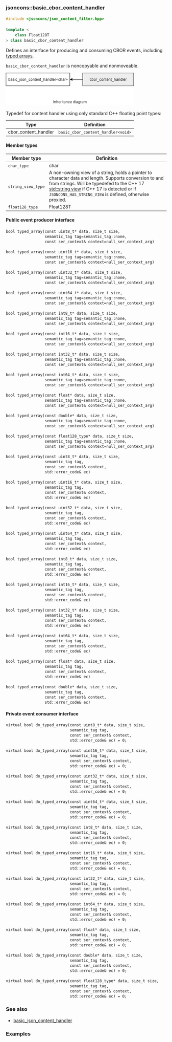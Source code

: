 ### jsoncons::basic_cbor_content_handler

```c++
#include <jsoncons/json_content_filter.hpp>

template <
    class Float128T
> class basic_cbor_content_handler
```

Defines an interface for producing and consuming CBOR events, including [typed arrays](https://tools.ietf.org/html/draft-ietf-cbor-array-tags-08). 

`basic_cbor_content_handler` is noncopyable and nonmoveable.

![basic_cbor_content_handler](./diagrams/basic_cbor_content_handler.png)

Typedef for content handler using only standard C++ floating point types:

Type                |Definition
--------------------|------------------------------
cbor_content_handler    |`basic_cbor_content_handler<void>`

#### Member types

Member type                         |Definition
------------------------------------|------------------------------
`char_type`|char
`string_view_type`|A non-owning view of a string, holds a pointer to character data and length. Supports conversion to and from strings. Will be typedefed to the C++ 17 [std::string view](http://en.cppreference.com/w/cpp/string/basic_string_view) if C++ 17 is detected or if `JSONCONS_HAS_STRING_VIEW` is defined, otherwise proxied.  
`float128_type`|Float128T

#### Public event producer interface

    bool typed_array(const uint8_t* data, size_t size, 
                     semantic_tag tag=semantic_tag::none,
                     const ser_context& context=null_ser_context_arg)

    bool typed_array(const uint16_t* data, size_t size, 
                     semantic_tag tag=semantic_tag::none,
                     const ser_context& context=null_ser_context_arg)

    bool typed_array(const uint32_t* data, size_t size, 
                     semantic_tag tag=semantic_tag::none,
                     const ser_context& context=null_ser_context_arg)

    bool typed_array(const uint64_t* data, size_t size, 
                     semantic_tag tag=semantic_tag::none,
                     const ser_context& context=null_ser_context_arg)

    bool typed_array(const int8_t* data, size_t size, 
                     semantic_tag tag=semantic_tag::none,
                     const ser_context& context=null_ser_context_arg)

    bool typed_array(const int16_t* data, size_t size, 
                     semantic_tag tag=semantic_tag::none,
                     const ser_context& context=null_ser_context_arg)

    bool typed_array(const int32_t* data, size_t size, 
                     semantic_tag tag=semantic_tag::none,
                     const ser_context& context=null_ser_context_arg)

    bool typed_array(const int64_t* data, size_t size, 
                     semantic_tag tag=semantic_tag::none,
                     const ser_context& context=null_ser_context_arg)

    bool typed_array(const float* data, size_t size, 
                     semantic_tag tag=semantic_tag::none,
                     const ser_context& context=null_ser_context_arg)

    bool typed_array(const double* data, size_t size, 
                     semantic_tag tag=semantic_tag::none,
                     const ser_context& context=null_ser_context_arg)

    bool typed_array(const float128_type* data, size_t size, 
                     semantic_tag tag=semantic_tag::none,
                     const ser_context& context=null_ser_context_arg)

    bool typed_array(const uint8_t* data, size_t size, 
                     semantic_tag tag,
                     const ser_context& context, 
                     std::error_code& ec)

    bool typed_array(const uint16_t* data, size_t size, 
                     semantic_tag tag,
                     const ser_context& context, 
                     std::error_code& ec)

    bool typed_array(const uint32_t* data, size_t size, 
                     semantic_tag tag,
                     const ser_context& context, 
                     std::error_code& ec)

    bool typed_array(const uint64_t* data, size_t size, 
                     semantic_tag tag,
                     const ser_context& context, 
                     std::error_code& ec)

    bool typed_array(const int8_t* data, size_t size, 
                     semantic_tag tag,
                     const ser_context& context, 
                     std::error_code& ec)

    bool typed_array(const int16_t* data, size_t size, 
                     semantic_tag tag,
                     const ser_context& context, 
                     std::error_code& ec)

    bool typed_array(const int32_t* data, size_t size, 
                     semantic_tag tag,
                     const ser_context& context, 
                     std::error_code& ec)

    bool typed_array(const int64_t* data, size_t size, 
                     semantic_tag tag,
                     const ser_context& context, 
                     std::error_code& ec)

    bool typed_array(const float* data, size_t size, 
                     semantic_tag tag,
                     const ser_context& context, 
                     std::error_code& ec)

    bool typed_array(const double* data, size_t size, 
                     semantic_tag tag,
                     const ser_context& context, 
                     std::error_code& ec)

#### Private event consumer interface

    virtual bool do_typed_array(const uint8_t* data, size_t size, 
                                semantic_tag tag,
                                const ser_context& context, 
                                std::error_code& ec) = 0;

    virtual bool do_typed_array(const uint16_t* data, size_t size, 
                                semantic_tag tag,
                                const ser_context& context, 
                                std::error_code& ec) = 0;

    virtual bool do_typed_array(const uint32_t* data, size_t size, 
                                semantic_tag tag,
                                const ser_context& context, 
                                std::error_code& ec) = 0;

    virtual bool do_typed_array(const uint64_t* data, size_t size, 
                                semantic_tag tag,
                                const ser_context& context, 
                                std::error_code& ec) = 0;

    virtual bool do_typed_array(const int8_t* data, size_t size, 
                                semantic_tag tag,
                                const ser_context& context, 
                                std::error_code& ec) = 0;

    virtual bool do_typed_array(const int16_t* data, size_t size, 
                                semantic_tag tag,
                                const ser_context& context, 
                                std::error_code& ec) = 0;

    virtual bool do_typed_array(const int32_t* data, size_t size, 
                                semantic_tag tag,
                                const ser_context& context, 
                                std::error_code& ec) = 0;

    virtual bool do_typed_array(const int64_t* data, size_t size, 
                                semantic_tag tag,
                                const ser_context& context, 
                                std::error_code& ec) = 0;

    virtual bool do_typed_array(const float* data, size_t size, 
                                semantic_tag tag,
                                const ser_context& context, 
                                std::error_code& ec) = 0;

    virtual bool do_typed_array(const double* data, size_t size, 
                                semantic_tag tag,
                                const ser_context& context, 
                                std::error_code& ec) = 0;

    virtual bool do_typed_array(const float128_type* data, size_t size, 
                                semantic_tag tag,
                                const ser_context& context, 
                                std::error_code& ec) = 0;

### See also

- [basic_json_content_handler](../basic_json_content_handler.md)

### Examples


